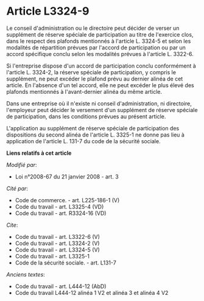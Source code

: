 # Article L3324-9

Le conseil d'administration ou le directoire peut décider de verser un supplément de réserve spéciale de participation au
titre de l'exercice clos, dans le respect des plafonds mentionnés à l'article L. 3324-5 et selon les modalités de répartition
prévues par l'accord de participation ou par un accord spécifique conclu selon les modalités prévues à l'article L. 3322-6. 

Si l'entreprise dispose d'un accord de participation conclu conformément à l'article L. 3324-2, la réserve spéciale de
participation, y compris le supplément, ne peut excéder le plafond prévu au dernier alinéa de cet article. En l'absence d'un
tel accord, elle ne peut excéder le plus élevé des plafonds mentionnés à l'avant-dernier alinéa du même article. 

Dans une entreprise où il n'existe ni conseil d'administration, ni directoire, l'employeur peut décider le versement d'un
supplément de réserve spéciale de participation, dans les conditions prévues au présent article. 

L'application au supplément de réserve spéciale de participation des dispositions du second alinéa de l'article L. 3325-1 ne
donne pas lieu à application de l'article L. 131-7 du code de la sécurité sociale.

**Liens relatifs à cet article**

_Modifié par_:

  - Loi n°2008-67 du 21 janvier 2008 - art. 3

_Cité par_:

  - Code de commerce. - art. L225-186-1 (V)
  - Code du travail - art. L3325-4 (VD)
  - Code du travail - art. R3324-16 (VD)

_Cite_:

  - Code du travail - art. L3322-6 (V)
  - Code du travail - art. L3324-2 (V)
  - Code du travail - art. L3324-5 (V)
  - Code du travail - art. L3325-1
  - Code de la sécurité sociale. - art. L131-7

_Anciens textes_:

  - Code du travail - art. L444-12 (AbD)
  - Code du travail L444-12 alinéa 1 V2 et alinéa 3 et alinéa 4 V2
